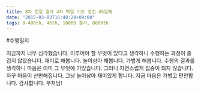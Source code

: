 ```yaml
---
title: 8차 천일 결사 4차 백일 기도 정진 45일째
date: "2015-03-03T16:48:24+09:00"
tags: 8-400th, 45th, 10000 결사, 8000th
---
```


#수행일지

지금까지 너무 심각했습니다. 이루어야 할 무엇이 있다고 생각하니 수행하는 과정이 즐겁지 않았습니다. 재미로 해봅니다. 놀이삼아 해봅니다. 가볍게 해봅니다. 수행의 결과를 생각하니 마음은 이미 그 무엇에 가있습니다. 그러니 자연스럽게 집중이 되지 않습니다. 자꾸 마음이 산만해집니다. 그냥 놀이삼아 재미있게 합니다. 지금 마음은 가볍고 편안합니다. 감사합니다. 부처님!
